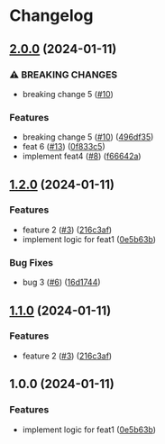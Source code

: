 # Changelog

## [2.0.0](https://github.com/sieuhuflit/test-release-please/compare/v1.2.0...v2.0.0) (2024-01-11)


### ⚠ BREAKING CHANGES

* breaking change 5 ([#10](https://github.com/sieuhuflit/test-release-please/issues/10))

### Features

* breaking change 5 ([#10](https://github.com/sieuhuflit/test-release-please/issues/10)) ([496df35](https://github.com/sieuhuflit/test-release-please/commit/496df355986c66ae561d4469b0fdd0727666248a))
* feat 6 ([#13](https://github.com/sieuhuflit/test-release-please/issues/13)) ([0f833c5](https://github.com/sieuhuflit/test-release-please/commit/0f833c5f8be4f8275610b4193604104341d55748))
* implement feat4 ([#8](https://github.com/sieuhuflit/test-release-please/issues/8)) ([f66642a](https://github.com/sieuhuflit/test-release-please/commit/f66642aa24184bee3a5ddb4c23e30175b31efda0))

## [1.2.0](https://github.com/sieuhuflit/test-release-please/compare/v1.1.0...v1.2.0) (2024-01-11)


### Features

* feature 2 ([#3](https://github.com/sieuhuflit/test-release-please/issues/3)) ([216c3af](https://github.com/sieuhuflit/test-release-please/commit/216c3afd5065fbc00092b464d456de93dc75a613))
* implement logic for feat1 ([0e5b63b](https://github.com/sieuhuflit/test-release-please/commit/0e5b63b9e3a5079521353c3e78fa5f964cef0d49))


### Bug Fixes

* bug 3 ([#6](https://github.com/sieuhuflit/test-release-please/issues/6)) ([16d1744](https://github.com/sieuhuflit/test-release-please/commit/16d174453180b726f8cf3a423e195e26f02822c5))

## [1.1.0](https://github.com/sieuhuflit/test-release-please/compare/v1.0.0...v1.1.0) (2024-01-11)


### Features

* feature 2 ([#3](https://github.com/sieuhuflit/test-release-please/issues/3)) ([216c3af](https://github.com/sieuhuflit/test-release-please/commit/216c3afd5065fbc00092b464d456de93dc75a613))

## 1.0.0 (2024-01-11)


### Features

* implement logic for feat1 ([0e5b63b](https://github.com/sieuhuflit/test-release-please/commit/0e5b63b9e3a5079521353c3e78fa5f964cef0d49))
